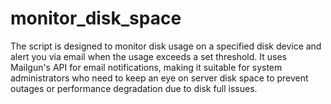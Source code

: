 # monitor_disk_space
The script is designed to monitor disk usage on a specified disk device and alert you via email when the usage exceeds a set threshold. It uses Mailgun's API for email notifications, making it suitable for system administrators who need to keep an eye on server disk space to prevent outages or performance degradation due to disk full issues.

